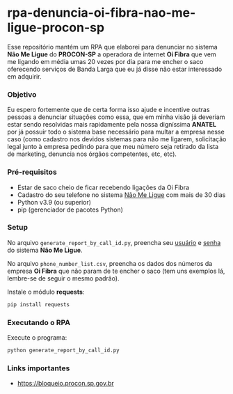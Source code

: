 # rpa-denuncia-oi-fibra-nao-me-ligue-procon-sp

Esse repositório mantém um RPA que elaborei para denunciar no sistema **Não Me Ligue** do **PROCON-SP** a operadora de internet **Oi Fibra** que vem me ligando em média umas 20 vezes por dia para me encher o saco oferecendo serviços de Banda Larga que eu já disse não estar interessado em adquirir.

### Objetivo

Eu espero fortemente que de certa forma isso ajude e incentive outras pessoas a denunciar situações como essa, que em minha visão já deveriam estar sendo resolvidas mais rapidamente pela nossa digníssima **ANATEL** por já possuir todo o sistema base necessário para multar a empresa nesse caso (como cadastro nos devidos sistemas para não me ligarem, solicitação legal junto à empresa pedindo para que meu número seja retirado da lista de marketing, denuncia nos órgãos competentes, etc, etc).

### Pré-requisitos

- Estar de saco cheio de ficar recebendo ligações da Oi Fibra
- Cadastro do seu telefone no sistema [Não Me Ligue](https://bloqueio.procon.sp.gov.br/) com mais de 30 dias
- Python v3.9 (ou superior)
- pip (gerenciador de pacotes Python)

### Setup

No arquivo `generate_report_by_call_id.py`, preencha seu <u>usuário</u> e <u>senha</u> do sistema **Não Me Ligue**.

No arquivo `phone_number_list.csv`, preencha os dados dos números da empresa **Oi Fibra** que não param de te encher o saco (tem uns exemplos lá, lembre-se de seguir o mesmo padrão).

Instale o módulo **requests**:

```bash
pip install requests
```

### Executando o RPA

Execute o programa:

```bash
python generate_report_by_call_id.py
```

### Links importantes

- https://bloqueio.procon.sp.gov.br